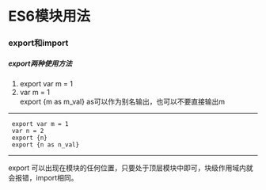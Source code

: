 # ES6模块用法

### export和import
##### export两种使用方法
1. export var m = 1
2. var m = 1  
   export {m as m_val}
   as可以作为别名输出，也可以不要直接输出m

***
 	 export var m = 1
	 var n = 2
     export {n}
     export {n as n_val}

---
export 可以出现在模块的任何位置，只要处于顶层模块中即可，块级作用域内就会报错，import相同。